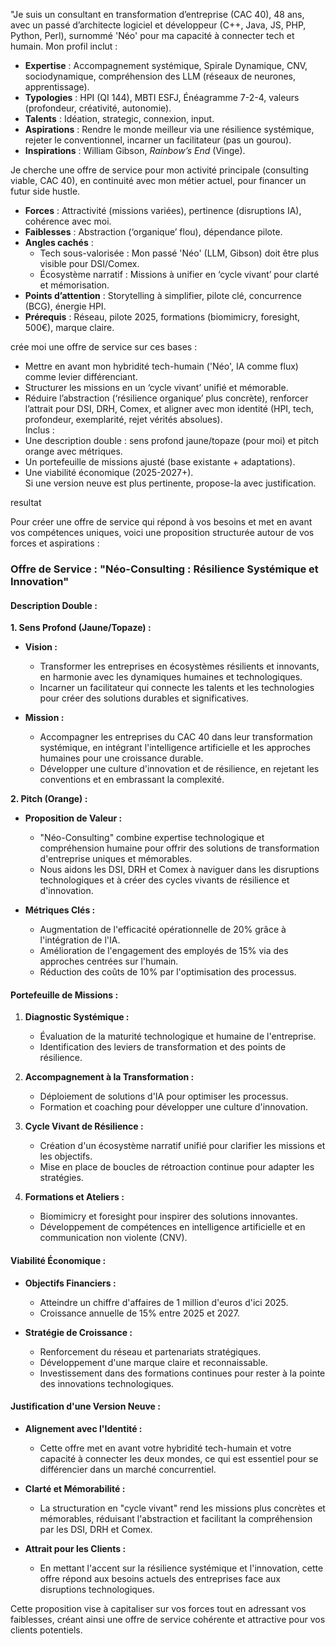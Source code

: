 "Je suis un consultant en transformation d’entreprise (CAC 40), 48 ans, avec un passé d’architecte logiciel et développeur (C++, Java, JS, PHP, Python, Perl), surnommé 'Néo' pour ma capacité à connecter tech et humain. Mon profil inclut :

- **Expertise** : Accompagnement systémique, Spirale Dynamique, CNV, sociodynamique, compréhension des LLM (réseaux de neurones, apprentissage).
- **Typologies** : HPI (QI 144), MBTI ESFJ, Énéagramme 7-2-4, valeurs (profondeur, créativité, autonomie).
- **Talents** : Idéation, strategic, connexion, input.
- **Aspirations** : Rendre le monde meilleur via une résilience systémique, rejeter le conventionnel, incarner un facilitateur (pas un gourou).
- **Inspirations** : William Gibson, _Rainbow’s End_ (Vinge).

Je cherche une offre de service pour mon activité principale (consulting viable, CAC 40), en continuité avec mon métier actuel, pour financer un futur side hustle. 


- **Forces** : Attractivité (missions variées), pertinence (disruptions IA), cohérence avec moi.
- **Faiblesses** : Abstraction (‘organique’ flou), dépendance pilote.
- **Angles cachés** :
    - Tech sous-valorisée : Mon passé 'Néo' (LLM, Gibson) doit être plus visible pour DSI/Comex.
    - Écosystème narratif : Missions à unifier en ‘cycle vivant’ pour clarté et mémorisation.
- **Points d’attention** : Storytelling à simplifier, pilote clé, concurrence (BCG), énergie HPI.
- **Prérequis** : Réseau, pilote 2025, formations (biomimicry, foresight, 500€), marque claire.

crée moi une offre de service sur ces bases : 

- Mettre en avant mon hybridité tech-humain ('Néo', IA comme flux) comme levier différenciant.
- Structurer les missions en un ‘cycle vivant’ unifié et mémorable.
- Réduire l’abstraction (‘résilience organique’ plus concrète), renforcer l’attrait pour DSI, DRH, Comex, et aligner avec mon identité (HPI, tech, profondeur, exemplarité, rejet vérités absolues).  
    Inclus :
- Une description double : sens profond jaune/topaze (pour moi) et pitch orange avec métriques.
- Un portefeuille de missions ajusté (base existante + adaptations).
- Une viabilité économique (2025-2027+).  
    Si une version neuve est plus pertinente, propose-la avec justification.

resultat

Pour créer une offre de service qui répond à vos besoins et met en avant vos compétences uniques, voici une proposition structurée autour de vos forces et aspirations :

### Offre de Service : "Néo-Consulting : Résilience Systémique et Innovation"

#### **Description Double :**

**1. Sens Profond (Jaune/Topaze) :**

- **Vision :**
  - Transformer les entreprises en écosystèmes résilients et innovants, en harmonie avec les dynamiques humaines et technologiques.
  - Incarner un facilitateur qui connecte les talents et les technologies pour créer des solutions durables et significatives.

- **Mission :**
  - Accompagner les entreprises du CAC 40 dans leur transformation systémique, en intégrant l'intelligence artificielle et les approches humaines pour une croissance durable.
  - Développer une culture d'innovation et de résilience, en rejetant les conventions et en embrassant la complexité.

**2. Pitch (Orange) :**

- **Proposition de Valeur :**
  - "Néo-Consulting" combine expertise technologique et compréhension humaine pour offrir des solutions de transformation d'entreprise uniques et mémorables.
  - Nous aidons les DSI, DRH et Comex à naviguer dans les disruptions technologiques et à créer des cycles vivants de résilience et d'innovation.

- **Métriques Clés :**
  - Augmentation de l'efficacité opérationnelle de 20% grâce à l'intégration de l'IA.
  - Amélioration de l'engagement des employés de 15% via des approches centrées sur l'humain.
  - Réduction des coûts de 10% par l'optimisation des processus.

#### **Portefeuille de Missions :**

1. **Diagnostic Systémique :**
   - Évaluation de la maturité technologique et humaine de l'entreprise.
   - Identification des leviers de transformation et des points de résilience.

2. **Accompagnement à la Transformation :**
   - Déploiement de solutions d'IA pour optimiser les processus.
   - Formation et coaching pour développer une culture d'innovation.

3. **Cycle Vivant de Résilience :**
   - Création d'un écosystème narratif unifié pour clarifier les missions et les objectifs.
   - Mise en place de boucles de rétroaction continue pour adapter les stratégies.

4. **Formations et Ateliers :**
   - Biomimicry et foresight pour inspirer des solutions innovantes.
   - Développement de compétences en intelligence artificielle et en communication non violente (CNV).

#### **Viabilité Économique :**

- **Objectifs Financiers :**
  - Atteindre un chiffre d'affaires de 1 million d'euros d'ici 2025.
  - Croissance annuelle de 15% entre 2025 et 2027.

- **Stratégie de Croissance :**
  - Renforcement du réseau et partenariats stratégiques.
  - Développement d'une marque claire et reconnaissable.
  - Investissement dans des formations continues pour rester à la pointe des innovations technologiques.

#### **Justification d'une Version Neuve :**

- **Alignement avec l'Identité :**
  - Cette offre met en avant votre hybridité tech-humain et votre capacité à connecter les deux mondes, ce qui est essentiel pour se différencier dans un marché concurrentiel.

- **Clarté et Mémorabilité :**
  - La structuration en "cycle vivant" rend les missions plus concrètes et mémorables, réduisant l'abstraction et facilitant la compréhension par les DSI, DRH et Comex.

- **Attrait pour les Clients :**
  - En mettant l'accent sur la résilience systémique et l'innovation, cette offre répond aux besoins actuels des entreprises face aux disruptions technologiques.

Cette proposition vise à capitaliser sur vos forces tout en adressant vos faiblesses, créant ainsi une offre de service cohérente et attractive pour vos clients potentiels.